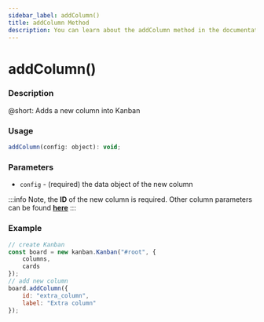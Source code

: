 ```yaml
---
sidebar_label: addColumn()
title: addColumn Method
description: You can learn about the addColumn method in the documentation of the DHTMLX JavaScript Kanban library. Browse developer guides and API reference, try out code examples and live demos, and download a free 30-day evaluation version of DHTMLX Kanban.
---
```


# addColumn()

### Description

@short: Adds a new column into Kanban

### Usage

~~~jsx {}
addColumn(config: object): void;
~~~

### Parameters

- `config` - (required) the data object of the new column 

:::info
Note, the **ID** of the new column is required. Other column parameters can be found [**here**](api/config/js_kanban_columns_config.md)
:::

### Example

~~~jsx {7-10}
// create Kanban
const board = new kanban.Kanban("#root", {
	columns,
	cards
});
// add new column
board.addColumn({
	id: "extra_column",
	label: "Extra column"
});
~~~
